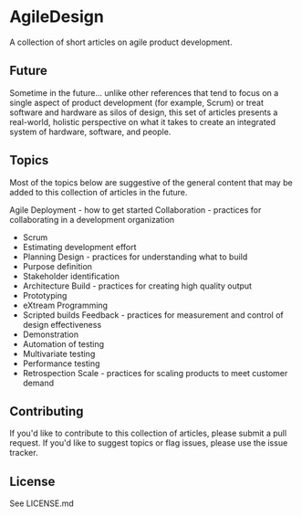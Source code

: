 AgileDesign
===========

A collection of short articles on agile product development.

Future
------
Sometime in the future... unlike other references that tend to focus on a single aspect of product development (for example, Scrum) or treat software and hardware as silos of design, this set of articles presents a real-world, holistic perspective on what it takes to create an integrated system of hardware, software, and people.

Topics
------
Most of the topics below are suggestive of the general content that may be added to this collection of articles in the future.

Agile Deployment - how to get started
Collaboration - practices for collaborating in a development organization
* Scrum
* Estimating development effort
* Planning
Design - practices for understanding what to build
* Purpose definition
* Stakeholder identification
* Architecture
Build - practices for creating high quality output
* Prototyping
* eXtream Programming
* Scripted builds
Feedback - practices for measurement and control of design effectiveness
* Demonstration
* Automation of testing
* Multivariate testing
* Performance testing
* Retrospection
Scale - practices for scaling products to meet customer demand

Contributing
------------
If you'd like to contribute to this collection of articles, please submit a pull request. If you'd like to suggest topics or flag issues, please use the issue tracker.

License
-------
See LICENSE.md